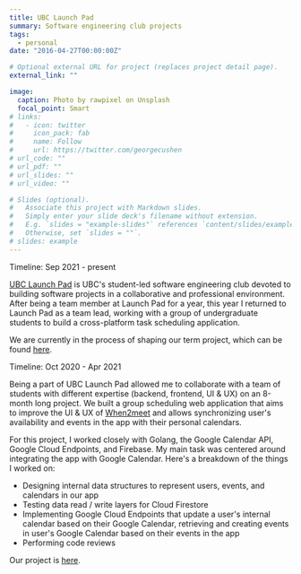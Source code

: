 ```yaml
---
title: UBC Launch Pad
summary: Software engineering club projects
tags:
  - personal
date: "2016-04-27T00:00:00Z"

# Optional external URL for project (replaces project detail page).
external_link: ""

image:
  caption: Photo by rawpixel on Unsplash
  focal_point: Smart
# links:
#   - icon: twitter
#     icon_pack: fab
#     name: Follow
#     url: https://twitter.com/georgecushen
# url_code: ""
# url_pdf: ""
# url_slides: ""
# url_video: ""

# Slides (optional).
#   Associate this project with Markdown slides.
#   Simply enter your slide deck's filename without extension.
#   E.g. `slides = "example-slides"` references `content/slides/example-slides.md`.
#   Otherwise, set `slides = ""`.
# slides: example
---
```


Timeline: Sep 2021 - present

[UBC Launch Pad](https://ubclaunchpad.com/) is UBC's student-led software engineering club devoted to building software projects in a collaborative and professional environment. After being a team member at Launch Pad for a year, this year I returned to Launch Pad as a team lead, working with a group of undergraduate students to build a cross-platform task scheduling application.

We are currently in the process of shaping our term project, which can be found [here](https://github.com/ubclaunchpad/task-scheduling).

Timeline: Oct 2020 - Apr 2021

Being a part of UBC Launch Pad allowed me to collaborate with a team of students with different expertise (backend, frontend, UI & UX) on an 8-month long project. We built a group scheduling web application that aims to improve the UI & UX of [When2meet](https://www.when2meet.com/) and allows synchronizing user's availability and events in the app with their personal calendars.

For this project, I worked closely with Golang, the Google Calendar API, Google Cloud Endpoints, and Firebase. My main task was centered around integrating the app with Google Calendar. Here's a breakdown of the things I worked on:

- Designing internal data structures to represent users, events, and calendars in our app
- Testing data read / write layers for Cloud Firestore
- Implementing Google Cloud Endpoints that update a user's internal calendar based on their Google Calendar, retrieving and creating events in user's Google Calendar based on their events in the app
- Performing code reviews

Our project is [here](https://github.com/ubclaunchpad/HappyHour).
